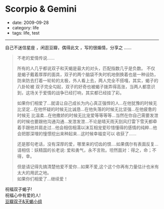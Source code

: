 ﻿# Scorpio & Gemini
- date: 2009-09-28
- category: life
- tags: life, test

---------------

自己不迷信星座 ，闲逛豆瓣，偶得此文 ，写的很煽情，分享之 ……

>不老的爱情传说……
>
>所有的人几乎都说双子和天蝎是最大的对头，匹配指数几乎是负数。
不仅是蝎子戴着厚厚的面具，双子的两个脑袋不失时机地倒换着也是一种设防，防来防去打着一轮轮的太极，外人看上去，两人完全不搭嘎，其实，蝎子的八卦轮被 双子完全勾起，双子的好奇也被蝎子拨弄得高涨，当两人都意识到，这场关于爱情的战争已经打响，其实都已经挂了彩。
>
>如果你们相爱了…就请让自己成长为内心真正强悍的人…在他犹豫的时候无比坚定…在他怀疑的时候无比诚恳…在他失落的时候无比坚强…在他疲惫的时候无 比温柔…在他撒娇的时候无比宠爱等等等等…当然在你自己需要发泄的时候也要跟他沟通沟通…发泄发泄…不论是晴天雨天刮风打雷下雪天都牵着手跟他并肩走过…他会相信相濡以沫互相宠爱珍惜懂得的感情的纯粹…他会把那深埋的憧憬挖出来种起来…这时候幸福变可以 收获了……
>
>还是那句老话，没有深厚的爱，哪里来的切齿的恨….如果偶尔有表面反复…请相信：妖精国的长老说: 爱和勇气，永不言败。坦然面对：得之，命；不得，幸。
>
>但是请记得先搞清楚他爱不爱你…如果不爱,这个这个你再有力量估计也米有太大的用武之地。  
如果你们相爱了…继续爱！

祝福双子蝎子!  
祝福心中有爱的人!  
[豆瓣双子&天蝎小组](http://www.douban.com/group/120534/)
